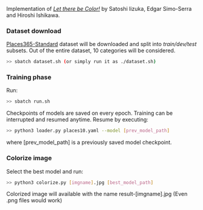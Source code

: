 Implementation of [_Let there be Color!_](http://iizuka.cs.tsukuba.ac.jp/projects/colorization/data/colorization_sig2016.pdf)
by Satoshi Iizuka, Edgar Simo-Serra and Hiroshi Ishikawa.

### Dataset download
[Places365-Standard](http://places2.csail.mit.edu/download.html) 
dataset will be downloaded and split into _train/dev/test_ subsets.
Out of the entire dataset, 10 categories will be considered.

```bash
>> sbatch dataset.sh (or simply run it as ./dataset.sh)
```

### Training phase
Run:
```bash
>> sbatch run.sh
```
Checkpoints of models are saved on every epoch.
Training can be interrupted and resumed anytime.
Resume by executing:
```bash
>> python3 loader.py places10.yaml --model [prev_model_path]
```
where [prev_model_path] is a previously saved model checkpoint.

### Colorize image
Select the best model and run:
```bash
>> python3 colorize.py [imgname].jpg [best_model_path]
```  
Colorized image will available with the name result-[imgname].jpg (Even .png files would work)  